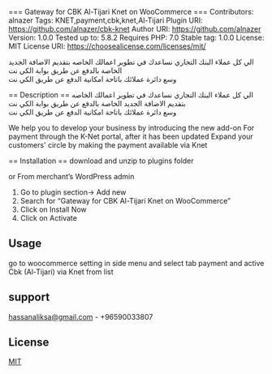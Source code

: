 === Gateway for CBK Al-Tijari Knet on WooCommerce ===
Contributors: alnazer
Tags: KNET,payment,cbk,knet,Al-Tijari
Plugin URI: https://github.com/alnazer/cbk-knet
Author URI: https://github.com/alnazer
Version: 1.0.0
Tested up to: 5.8.2
Requires PHP: 7.0
Stable tag: 1.0.0
License: MIT
License URI: https://choosealicense.com/licenses/mit/

الي كل عملاء البنك التجاري
نساعدك في تطوير اعمالك الخاصه بتقديم الاضافة الجديد
الخاصة بالدفع عن طريق بوابة الكي نت   
وسع دائرة عملائك باتاحة امكانية الدفع عن طريق الكي نت

== Description ==
الي كل عملاء البنك التجاري
نساعدك في تطوير اعمالك الخاصه بتقديم الاضافة الجديد
الخاصة بالدفع عن طريق بوابة الكي نت   
وسع دائرة عملائك باتاحة امكانية الدفع عن طريق الكي نت

We help you to develop your business by introducing the new add-on
For payment through the K-Net portal, after it has been updated
Expand your customers\' circle by making the payment available via Knet 

== Installation ==
download and unzip to plugins folder


or
From merchant’s WordPress admin
1. Go to plugin section-> Add new
2. Search for “Gateway for CBK Al-Tijari Knet on WooCommerce”
3. Click on Install Now
4. Click on Activate

## Usage

go to woocommerce setting in side menu and select tab payment and active Cbk (Al-Tijari) via Knet from list

## support

hassanaliksa@gmail.com - +96590033807

## License

[MIT](https://choosealicense.com/licenses/mit/)
